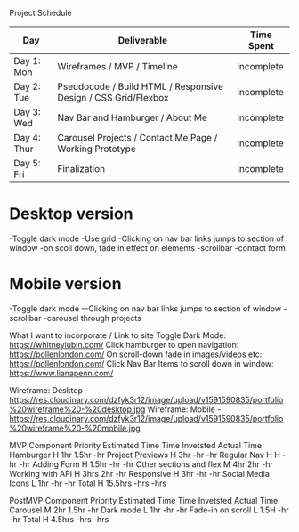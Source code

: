 Project Schedule

|  Day | Deliverable | Time Spent
|---|---|---|
|Day 1: Mon| Wireframes / MVP / Timeline| Incomplete
|Day 2: Tue| Pseudocode / Build HTML / Responsive Design / CSS Grid/Flexbox| Incomplete
|Day 3: Wed| Nav Bar and Hamburger / About Me| Incomplete
|Day 4: Thur| Carousel Projects / Contact Me Page / Working Prototype| Incomplete
|Day 5: Fri| Finalization| Incomplete


# Desktop version
-Toggle dark mode
-Use grid
-Clicking on nav bar links jumps to section of window
-on scoll down, fade in effect on elements
-scrollbar
-contact form

# Mobile version
-Toggle dark mode
--Clicking on nav bar links jumps to section of window
-scrollbar
-carousel through projects

What I want to incorporate / Link to site
Toggle Dark Mode: https://whitneylubin.com/
Click hamburger to open navigation: https://pollenlondon.com/
On scroll-down fade in images/videos etc: https://pollenlondon.com/
Click Nav Bar Items to scroll down in window: https://www.lianapenn.com/

Wireframe: Desktop - https://res.cloudinary.com/dzfyk3r12/image/upload/v1591590835/portfolio%20wireframe%20-%20desktop.jpg
Wireframe: Mobile - https://res.cloudinary.com/dzfyk3r12/image/upload/v1591590835/portfolio%20wireframe%20-%20mobile.jpg

MVP
Component	Priority	Estimated Time	Time Invetsted	Actual Time
Hamburger	H	1hr	1.5hr	-hr
Project Previews	H	3hr	-hr	-hr
Regular Nav	H	H	-hr	-hr
Adding Form	H	1.5hr	-hr	-hr
Other sections and flex	M	4hr	2hr	-hr
Working with API	H	3hrs	2hr	-hr
Responsive	H	3hr	-hr	-hr
Social Media Icons	L	1hr	-hr	-hr
Total	H	15.5hrs	-hrs	-hrs

PostMVP
Component	Priority	Estimated Time	Time Invetsted	Actual Time
Carousel	M	2hr	1.5hr	-hr
Dark mode	L	1hr	-hr	-hr
Fade-in on scroll	L	1.5H	-hr	-hr
Total	H	4.5hrs	-hrs	-hrs
